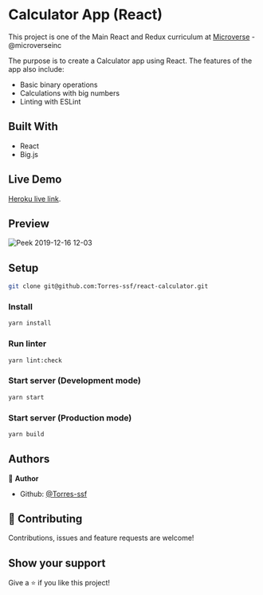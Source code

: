 # Calculator App (React)

This project is one of the Main React and Redux curriculum at [Microverse](https://www.microverse.org/) - @microverseinc

The purpose is to create a Calculator app using React. The features of the app also include:

- Basic binary operations
- Calculations with big numbers
- Linting with ESLint

## Built With

- React
- Big.js

## Live Demo

[Heroku live link](https://react-calculator99.herokuapp.com/).

## Preview

![Peek 2019-12-16 12-03](https://user-images.githubusercontent.com/30977845/70919078-f32a2080-1ffe-11ea-9884-a537e7b587ef.gif)

## Setup

```bash
git clone git@github.com:Torres-ssf/react-calculator.git
```
### Install

```bash
yarn install
```
### Run linter

```bash
yarn lint:check
```

### Start server (Development mode)

```bash
yarn start
```

### Start server (Production mode)

```bash
yarn build
```

## Authors

👤 **Author**

- Github: [@Torres-ssf](https://github.com/Torres-ssf)

## 🤝 Contributing

Contributions, issues and feature requests are welcome!

## Show your support

Give a ⭐️ if you like this project!
